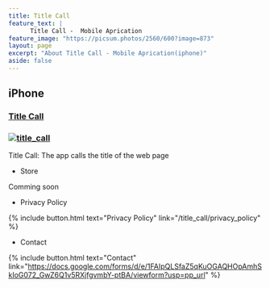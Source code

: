 ```yaml
---
title: Title Call
feature_text: |
      Title Call -  Mobile Aprication
feature_image: "https://picsum.photos/2560/600?image=873"
layout: page
excerpt: "About Title Call - Mobile Aprication(iphone)"
aside: false
---
```


## iPhone

### [Title Call](/title_call "title_call")

### [![title_call](/assets/title_call/Icon-App-83.5x83.5@2x.png)](/title_call "title_call apri for iphone")

Title Call: The app calls the title of the web page


* Store

Comming soon

* Privacy Policy

{% include button.html text="Privacy Policy" link="/title_call/privacy_policy" %}

* Contact

{% include button.html text="Contact" link="https://docs.google.com/forms/d/e/1FAIpQLSfaZ5qKuOGAQHOpAmhSkIoG072_GwZ6Q1v5RXjfgvmbY-ptBA/viewform?usp=pp_url" %}
